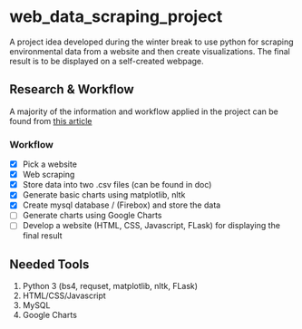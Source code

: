 # web_data_scraping_project
A project idea developed during the winter break to use python for scraping environmental data from a website and then create visualizations. The final result is to be displayed on a self-created webpage.

## Research & Workflow
A majority of the information and workflow applied in the project can be found from [this article](https://towardsdatascience.com/web-scraping-with-python-a-to-copy-z-277a445d64c7)

### Workflow

- [x] Pick a website 
- [x] Web scraping
- [x] Store data into two .csv files (can be found in doc)
- [x] Generate basic charts using matplotlib, nltk
- [x] Create mysql database / (Firebox) and store the data
- [ ] Generate charts using Google Charts 
- [ ] Develop a website (HTML, CSS, Javascript, FLask) for displaying the final result

## Needed Tools
1. Python 3 (bs4, requset, matplotlib, nltk, FLask)
2. HTML/CSS/Javascript
3. MySQL
4. Google Charts

